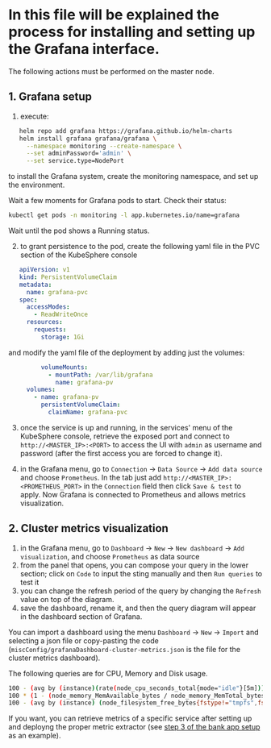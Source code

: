 # In this file will be explained the process for installing and setting up the Grafana interface.

The following actions must be performed on the master node.

## 1. Grafana setup
  1. execute:
   ```sh
      helm repo add grafana https://grafana.github.io/helm-charts
      helm install grafana grafana/grafana \
        --namespace monitoring --create-namespace \
        --set adminPassword='admin' \
        --set service.type=NodePort
   ```
  to install the Grafana system, create the monitoring namespace, and set up the environment.
    
  Wait a few moments for Grafana pods to start. Check their status:
   ```bash
   kubectl get pods -n monitoring -l app.kubernetes.io/name=grafana
   ```
   Wait until the pod shows a Running status.
  
  2. to grant persistence to the pod, create the following yaml file in the PVC section of the KubeSphere console
   ```yaml
      apiVersion: v1
      kind: PersistentVolumeClaim
      metadata:
        name: grafana-pvc
      spec:
        accessModes:
          - ReadWriteOnce
        resources:
          requests:
            storage: 1Gi
   ```
  and modify the yaml file of the deployment by adding just the volumes:
   ```yaml
            volumeMounts:
              - mountPath: /var/lib/grafana
                name: grafana-pv
        volumes:
          - name: grafana-pv
            persistentVolumeClaim:
              claimName: grafana-pvc
   ```
  
  3. once the service is up and running, in the services' menu of the KubeSphere console, retrieve the exposed port and connect to `http://<MASTER_IP>:<PORT>` to access the UI with `admin` as username and password (after the first access you are forced to change it).
  
  4. in the Grafana menu, go to `Connection` -> `Data Source` -> `Add data source` and choose `Prometheus`. In the tab just add `http://<MASTER_IP>:<PROMETHEUS_PORT>` in the `Connection` field then click `Save & test` to apply. Now Grafana is connected to Prometheus and allows metrics visualization.

## 2. Cluster metrics visualization
  1. in the Grafana menu, go to `Dashboard` -> `New` -> `New dashboard` -> `Add visualization`, and choose `Prometheus` as data source
  2. from the panel that opens, you can compose your query in the lower section; click on `Code` to input the sting manually and then `Run queries` to test it
  3. you can change the refresh period of the query by changing the `Refresh` value on top of the diagram.
  4. save the dashboard, rename it, and then the query diagram will appear in the dashboard section of Grafana.

You can import a dashboard using the menu `Dashboard` -> `New` -> `Import` and selecting a json file or copy-pasting the code (`miscConfig/grafanaDashboard-cluster-metrics.json` is the file for the cluster metrics dashboard).

The following queries are for CPU, Memory and Disk usage.
```sh
100 - (avg by (instance)(rate(node_cpu_seconds_total{mode="idle"}[5m])) * 100)
100 * (1 - (node_memory_MemAvailable_bytes / node_memory_MemTotal_bytes))
100 - (avg by (instance) (node_filesystem_free_bytes{fstype!="tmpfs",fstype!="overlay"}) / avg by (instance) (node_filesystem_size_bytes{fstype!="tmpfs",fstype!="overlay"})) * 100
``` 
If you want, you can retrieve metrics of a specific service after setting up and deployng the proper metric extractor (see [step 3 of the bank app setup](Bank_setup.md) as an example).

